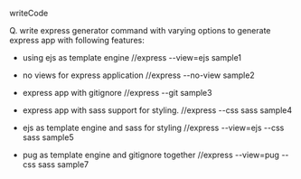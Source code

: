 writeCode

Q. write express generator command with varying options to generate express app with following features:

- using ejs as template engine
  //express --view=ejs sample1

- no views for express application
  //express --no-view sample2

- express app with gitignore
  //express --git sample3

- express app with sass support for styling.
  //express --css sass sample4

- ejs as template engine and sass for styling
  //express --view=ejs --css sass sample5

- pug as template engine and gitignore together
  //express --view=pug --css sass sample7

